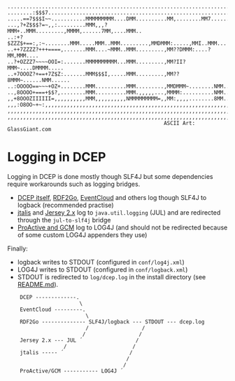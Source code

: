     ...........................................................................
    ........:$$$7..............................................................
    .....==7$$$I~~...........MMMMMMMMM....DMM..........MM,........MM7......MM..
    ...,?+Z$$$?=~,,:.........MMM,,,?MMM+..MMM.........,MMMM,......7MM,....MMM..
    ..:+?$ZZZ$+==:,:~........MMM.....MMM..MMM.........,MMDMMM:.....,MMI..MMM...
    ..++7ZZZZ?+++====,.......MMM....~MMM..MMM.........,MM??DMMM:....?MM,MMM....
    ..?+OZZZ7~~~~OOI=:.......MMMMMMMMMM...MMM.........,MM?II?MMM~....DMMMM.....
    ..+7OOOZ?+==+7Z$Z:.......MMM$$$I,.....MMM.........,MM??8MMM~......NMM......
    ..:OOOOO==~~~+OZ+........MMM..........MMM.........,MMDMMM~........NMM......
    ..,8OOOO+===+$$?,........MMM..........MMM.,,,,,...,MMMM:..........NMM......
    ,,+8OOOZIIIIII=,,,,,,,,,,MMM,,,,,,,,,,NMMMMMMMMM=,,MM:,,,,........8MM......
    ,,,:O8OO~+~:,,,,,,,,,,,,,,,,,,,,,,,,,,,,,,,,,,,,,,,,,,,,,,,,,,,,,,,,,,,,,,,
    ,,,,,,,,,,,,,,,,,,,,,,,,,,,,,,,,,,,,,,,,,,,,,,,,,,,,,,,,,,,,,,,,,,,,,,,,,,,
    ,,,,,,,,,,,,,,,,,,,,,,,,,,,,,,,,,,,,,,,,,,,,,,,,,,,,,,,,,,,,,,,,,,,,,,,,,,,
                                                      ASCII Art: GlassGiant.com

Logging in DCEP
===============
Logging in DCEP is done mostly though SLF4J but some dependencies require workarounds such as logging bridges.

* [DCEP itself](https://github.com/play-project/play-dcep/), [RDF2Go](http://semanticweb.org/wiki/RDF2Go), [EventCloud](https://bitbucket.org/eventcloud/eventcloud) and others log though SLF4J to logback (recommended practise)
* [jtalis](https://code.google.com/p/etalis/) and [Jersey 2.x](https://jersey.java.net/) log to `java.util.logging` (JUL) and are redirected through the `jul-to-slf4j` bridge
* [ProActive and GCM](http://proactive.activeeon.com) log to LOG4J (and should not be redirected because of some custom LOG4J appenders they use)

Finally:
* logback writes to STDOUT (configured in `conf/log4j.xml`)
* LOG4J writes to STDOUT (configured in `conf/logback.xml`)
* STDOUT is redirected to `log/dcep.log` in the install directory (see [README.md](README.md)).

```
    DCEP -------------.
	                   \
    EventCloud ---------. 
                         \
    RDF2Go -------------- SLF4J/logback --- STDOUT --- dcep.log
	                     /                 /
                        /                 /
    Jersey 2.x --- JUL ´                 /
                  /                     /
    jtalis ----- ´                     /
                                      /
                                     /
    ProActive/GCM ----------- LOG4J ´
```
